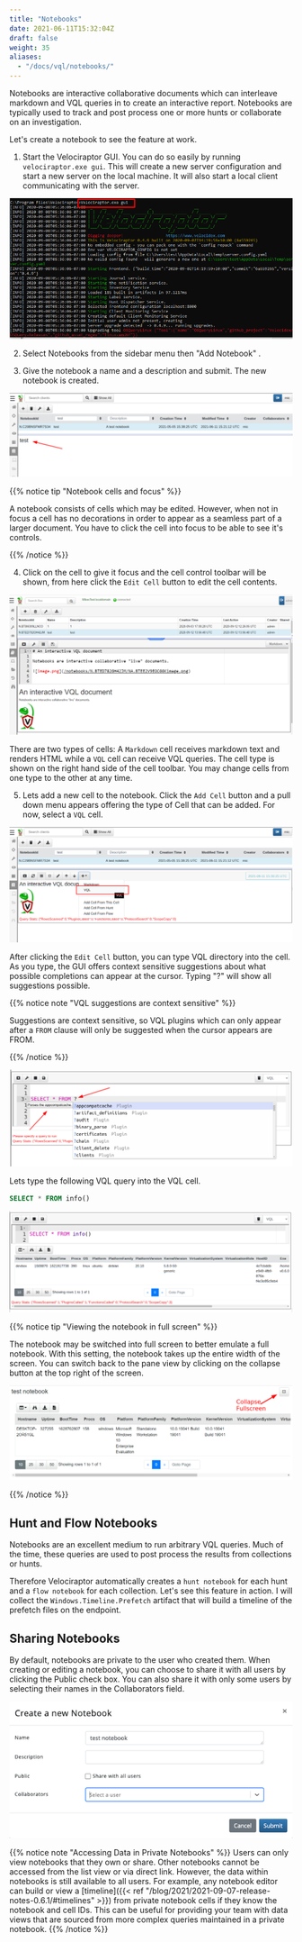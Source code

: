 ```yaml
---
title: "Notebooks"
date: 2021-06-11T15:32:04Z
draft: false
weight: 35
aliases:
  - "/docs/vql/notebooks/"
---
```


Notebooks are interactive collaborative documents which can interleave
markdown and VQL queries in to create an interactive report. Notebooks
are typically used to track and post process one or more hunts or
collaborate on an investigation.

Let's create a notebook to see the feature at work.

1. Start the Velociraptor GUI. You can do so easily by running
   `velociraptor.exe gui`. This will create a new server configuration
   and start a new server on the local machine. It will also start a
   local client communicating with the server.

![velociraptor GUI](image5.png)

2. Select Notebooks <i class="fas fa-book"></i> from the sidebar menu then "Add Notebook" <i class="fas fa-plus"></i>.

3. Give the notebook a name and a description and submit. The new
   notebook is created.

![New Notebook](new_notebook.png)

{{% notice tip "Notebook cells and focus" %}}

A notebook consists of cells which may be edited. However, when not in
focus a cell has no decorations in order to appear as a seamless part
of a larger document. You have to click the cell into focus to be able
to see it's controls.

{{% /notice %}}

4. Click on the cell to give it focus and the cell control toolbar
   will be shown, from here click the `Edit Cell` <i class="fas
   fa-pencil-alt"></i> button to edit the cell contents.

![Editing a cell](image13.png)

There are two types of cells: A `Markdown` cell receives markdown text
and renders HTML while a `VQL` cell can receive VQL queries. The cell
type is shown on the right hand side of the cell toolbar. You may
change cells from one type to the other at any time.

5. Lets add a new cell to the notebook. Click the `Add Cell` button <i
   class="fas fa-plus"></i> and a pull down menu appears offering the
   type of Cell that can be added. For now, select a `VQL` cell.

![New Notebook](new_cell.png)

After clicking the `Edit Cell` button, you can type VQL directory into
the cell. As you type, the GUI offers context sensitive suggestions
about what possible completions can appear at the cursor. Typing "?"
will show all suggestions possible.

{{% notice note "VQL suggestions are context sensitive" %}}

Suggestions are context sensitive, so VQL plugins which can only
appear after a `FROM` clause will only be suggested when the cursor
appears are FROM.

{{% /notice %}}

![Adding a new cell](add_cell.png)

Lets type the following VQL query into the VQL cell.

```sql
SELECT * FROM info()
```

![Basic query](basic.png)


{{% notice tip "Viewing the notebook in full screen" %}}

The notebook may be switched into full screen to better emulate a full
notebook. With this setting, the notebook takes up the entire width of
the screen. You can switch back to the pane view by clicking on the
collapse button at the top right of the screen.

![Full screen notebook](fullscreen.png)

{{% /notice %}}


## Hunt and Flow Notebooks

Notebooks are an excellent medium to run arbitrary VQL queries. Much
of the time, these queries are used to post process the results from
collections or hunts.

Therefore Velociraptor automatically creates a `hunt notebook` for
each hunt and a `flow notebook` for each collection. Let's see this
feature in action. I will collect the `Windows.Timeline.Prefetch`
artifact that will build a timeline of the prefetch files on the
endpoint.

## Sharing Notebooks

By default, notebooks are private to the user who created them.
When creating or editing a notebook, you can choose to share it with
all users by clicking the Public check box. You can also share it with
only some users by selecting their names in the Collaborators field.

![Sharing a notebook](notebook_sharing.png)

{{% notice note "Accessing Data in Private Notebooks" %}}
Users can only view notebooks that they own or share.
Other notebooks cannot be accessed from the list view
or via direct link. However, the data within notebooks is still available
to all users. For example, any notebook editor can build or view a
[timeline]({{< ref "/blog/2021/2021-09-07-release-notes-0.6.1/#timelines" >}})
from private notebook cells if they know the notebook and cell IDs. This can
be useful for providing your team with data views that are sourced from more
complex queries maintained in a private notebook.
{{% /notice %}}
